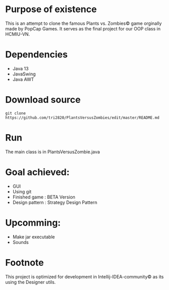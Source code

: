 # Purpose of existence
This is an attempt to clone the famous Plants vs. Zombies© game orginally made by PopCap Games. 
It serves as the final project for our OOP class in HCMIU-VN.

# Dependencies
- Java 13
- JavaSwing
- Java AWT


# Download source
```
git clone https://github.com/tri2820/PlantsVersusZombies/edit/master/README.md
```

# Run
The main class is in PlantsVersusZombie.java

# Goal achieved:
* GUI
* Using git
* Finished game : BETA Version
* Design pattern : Strategy Design Pattern

# Upcomming:
* Make jar executable
* Sounds

# Footnote
This project is optimized for development in Intellij-IDEA-community© as its using the Designer utils.

